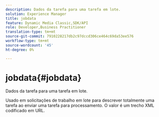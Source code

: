 ```yaml
---
description: Dados da tarefa para uma tarefa em lote.
solution: Experience Manager
title: jobdata
feature: Dynamic Media Classic,SDK/API
role: Developer,Business Practitioner
translation-type: tm+mt
source-git-commit: 7910228217db2c97dccd306ce464c69da53ee576
workflow-type: tm+mt
source-wordcount: '45'
ht-degree: 0%

---
```



# jobdata{#jobdata}

Dados da tarefa para uma tarefa em lote.

Usado em solicitações de trabalho em lote para descrever totalmente uma tarefa ao enviar uma tarefa para processamento. O valor é um trecho XML codificado em URL.
